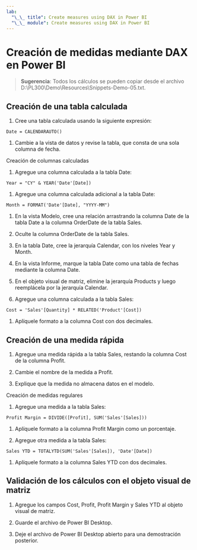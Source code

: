 ```yaml
---
lab:
  "\_\_ title": Create measures using DAX in Power BI
  "\_\_ module": Create measures using DAX in Power BI
---
```

# Creación de medidas mediante DAX en Power BI

> **Sugerencia**: Todos los cálculos se pueden copiar desde el archivo D:\PL300\Demo\Resources\Snippets-Demo-05.txt.

## Creación de una tabla calculada

1. Cree una tabla calculada usando la siguiente expresión:

```dax
Date = CALENDARAUTO()
```

1. Cambie a la vista de datos y revise la tabla, que consta de una sola columna de fecha.

Creación de columnas calculadas

1. Agregue una columna calculada a la tabla Date:

```dax
Year = "CY" & YEAR('Date'[Date])
```

1. Agregue una columna calculada adicional a la tabla Date:

```dax
Month = FORMAT('Date'[Date], "YYYY-MM")
```

1. En la vista Modelo, cree una relación arrastrando la columna Date de la tabla Date a la columna OrderDate de la tabla Sales.

1. Oculte la columna OrderDate de la tabla Sales.

1. En la tabla Date, cree la jerarquía Calendar, con los niveles Year y Month.

1. En la vista Informe, marque la tabla Date como una tabla de fechas mediante la columna Date.

1. En el objeto visual de matriz, elimine la jerarquía Products y luego reemplácela por la jerarquía Calendar.

1. Agregue una columna calculada a la tabla Sales:

```dax
Cost = 'Sales'[Quantity] * RELATED('Product'[Cost])
```

1. Aplíquele formato a la columna Cost con dos decimales.

## Creación de una medida rápida

1. Agregue una medida rápida a la tabla Sales, restando la columna Cost de la columna Profit.

1. Cambie el nombre de la medida a Profit.

1. Explique que la medida no almacena datos en el modelo.

Creación de medidas regulares

1. Agregue una medida a la tabla Sales:

```dax
Profit Margin = DIVIDE([Profit], SUM('Sales'[Sales]))
```

1. Aplíquele formato a la columna Profit Margin como un porcentaje.

1. Agregue otra medida a la tabla Sales:

```dax
Sales YTD = TOTALYTD(SUM('Sales'[Sales]), 'Date'[Date])
```

1. Aplíquele formato a la columna Sales YTD con dos decimales.

## Validación de los cálculos con el objeto visual de matriz

1. Agregue los campos Cost, Profit, Profit Margin y Sales YTD al objeto visual de matriz.

1. Guarde el archivo de Power BI Desktop.

1. Deje el archivo de Power BI Desktop abierto para una demostración posterior.
